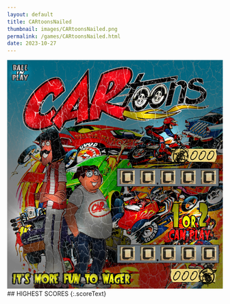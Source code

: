 ```yaml
---
layout: default
title: CARtoonsNailed
thumbnail: images/CARtoonsNailed.png
permalink: /games/CARtoonsNailed.html
date: 2023-10-27
---
```


<img src="../images/CARtoonsNailed.png" class="gameThumbnail img-fluid mx-auto align-middle">
## HIGHEST SCORES
{:.scoreText}

